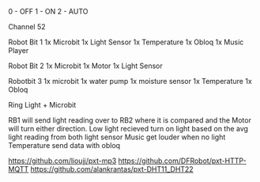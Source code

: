 0 - OFF 
1 - ON
2 - AUTO 

Channel 52

Robot Bit 1 
1x Microbit 
1x Light Sensor 
1x Temperature 
1x Obloq
1x Music Player  

Robot Bit 2
1x Microbit 
1x Motor 
1x Light Sensor

Robotbit 3 
1x microbit 
1x water pump 
1x moisture sensor
1x Temperature 
1x Obloq

Ring Light + Microbit

RB1 will send light reading over to RB2 where it is compared and the Motor will turn either direction. 
Low light recieved turn on light based on the avg light reading from both light sensor 
Music get louder when no light 
Temperature send data with obloq

 https://github.com/lioujj/pxt-mp3
 https://github.com/DFRobot/pxt-HTTP-MQTT
 https://github.com/alankrantas/pxt-DHT11_DHT22